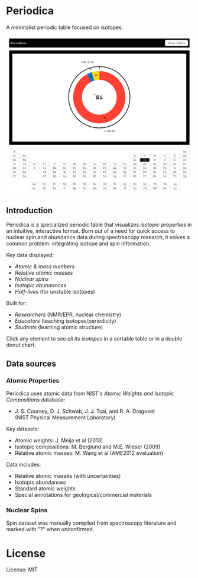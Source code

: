 # Periodica

A minimalist periodic table focused on isotopes.

![screenshot](screenshot.png)

## Introduction

Periodica is a specialized periodic table that visualizes *isotopic properties* in an intuitive, interactive format. Born out of a need for quick access to nuclear spin and abundance data during spectroscopy research, it solves a common problem: integrating isotope and spin information.

Key data displayed:
- *Atomic & mass numbers*
- *Relative atomic masses*
- *Nuclear spins*
- *Isotopic abundances*
- *Half-lives* (for unstable isotopes)

Built for:
- *Researchers* (NMR/EPR, nuclear chemistry)
- *Educators* (teaching isotopes/periodicity)
- *Students* (learning atomic structure)

Click any element to see *all its isotopes* in a sortable table or in a double donut chart.

## Data sources

### Atomic Properties
Periodica uses atomic data from NIST's *Atomic Weights and Isotopic Compositions* database:
- J. S. Coursey, D. J. Schwab, J. J. Tsai, and R. A. Dragoset  
  (NIST Physical Measurement Laboratory)

Key datasets:
- Atomic weights: J. Meija et al (2013)
- Isotopic compositions: M. Berglund and M.E. Wieser (2009)
- Relative atomic masses: M. Wang et al (AME2012 evaluation)

Data includes:
- Relative atomic masses (with uncertainties)
- Isotopic abundances
- Standard atomic weights
- Special annotations for geological/commercial materials

### Nuclear Spins
Spin dataset was manually compiled from spectroscopy literature and marked with "?" when unconfirmed.

# License

License: MIT

